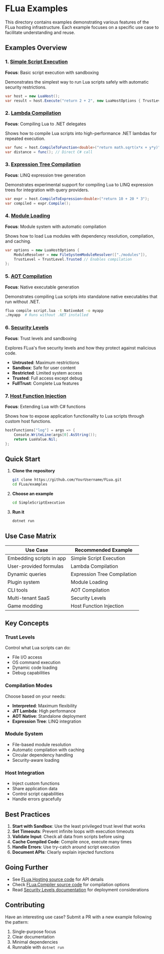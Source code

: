 # FLua Examples

This directory contains examples demonstrating various features of the FLua hosting infrastructure. Each example focuses on a specific use case to facilitate understanding and reuse.

## Examples Overview

### 1. [Simple Script Execution](./SimpleScriptExecution)
**Focus**: Basic script execution with sandboxing

Demonstrates the simplest way to run Lua scripts safely with automatic security restrictions.

```csharp
var host = new LuaHost();
var result = host.Execute("return 2 + 2", new LuaHostOptions { TrustLevel = TrustLevel.Sandbox });
```

### 2. [Lambda Compilation](./LambdaCompilation)
**Focus**: Compiling Lua to .NET delegates

Shows how to compile Lua scripts into high-performance .NET lambdas for repeated execution.

```csharp
var func = host.CompileToFunction<double>("return math.sqrt(x*x + y*y)");
var distance = func(); // Direct C# call
```

### 3. [Expression Tree Compilation](./ExpressionTreeCompilation)
**Focus**: LINQ expression tree generation

Demonstrates experimental support for compiling Lua to LINQ expression trees for integration with query providers.

```csharp
var expr = host.CompileToExpression<double>("return 10 + 20 * 3");
var compiled = expr.Compile();
```

### 4. [Module Loading](./ModuleLoading)
**Focus**: Module system with automatic compilation

Shows how to load Lua modules with dependency resolution, compilation, and caching.

```csharp
var options = new LuaHostOptions {
    ModuleResolver = new FileSystemModuleResolver(["./modules"]),
    TrustLevel = TrustLevel.Trusted // Enables compilation
};
```

### 5. [AOT Compilation](./AotCompilation)
**Focus**: Native executable generation

Demonstrates compiling Lua scripts into standalone native executables that run without .NET.

```bash
flua compile script.lua -t NativeAot -o myapp
./myapp  # Runs without .NET installed
```

### 6. [Security Levels](./SecurityLevels)
**Focus**: Trust levels and sandboxing

Explores FLua's five security levels and how they protect against malicious code.

- **Untrusted**: Maximum restrictions
- **Sandbox**: Safe for user content
- **Restricted**: Limited system access
- **Trusted**: Full access except debug
- **FullTrust**: Complete Lua features

### 7. [Host Function Injection](./HostFunctionInjection)
**Focus**: Extending Lua with C# functions

Shows how to expose application functionality to Lua scripts through custom host functions.

```csharp
hostFunctions["log"] = args => {
    Console.WriteLine(args[0].AsString());
    return LuaValue.Nil;
};
```

## Quick Start

1. **Clone the repository**
   ```bash
   git clone https://github.com/YourUsername/FLua.git
   cd FLua/examples
   ```

2. **Choose an example**
   ```bash
   cd SimpleScriptExecution
   ```

3. **Run it**
   ```bash
   dotnet run
   ```

## Use Case Matrix

| Use Case | Recommended Example |
|----------|-------------------|
| Embedding scripts in app | Simple Script Execution |
| User-provided formulas | Lambda Compilation |
| Dynamic queries | Expression Tree Compilation |
| Plugin system | Module Loading |
| CLI tools | AOT Compilation |
| Multi-tenant SaaS | Security Levels |
| Game modding | Host Function Injection |

## Key Concepts

### Trust Levels
Control what Lua scripts can do:
- File I/O access
- OS command execution
- Dynamic code loading
- Debug capabilities

### Compilation Modes
Choose based on your needs:
- **Interpreted**: Maximum flexibility
- **JIT Lambda**: High performance
- **AOT Native**: Standalone deployment
- **Expression Tree**: LINQ integration

### Module System
- File-based module resolution
- Automatic compilation with caching
- Circular dependency handling
- Security-aware loading

### Host Integration
- Inject custom functions
- Share application data
- Control script capabilities
- Handle errors gracefully

## Best Practices

1. **Start with Sandbox**: Use the least privileged trust level that works
2. **Set Timeouts**: Prevent infinite loops with execution timeouts
3. **Validate Input**: Check all data from scripts before using
4. **Cache Compiled Code**: Compile once, execute many times
5. **Handle Errors**: Use try-catch around script execution
6. **Document APIs**: Clearly explain injected functions

## Going Further

- See [FLua.Hosting source code](../FLua.Hosting/) for API details
- Check [FLua.Compiler source code](../FLua.Compiler/) for compilation options
- Read [Security Levels documentation](../docs/project-docs/ARCHITECTURAL_LIMITATIONS.md) for deployment considerations

## Contributing

Have an interesting use case? Submit a PR with a new example following the pattern:
1. Single-purpose focus
2. Clear documentation
3. Minimal dependencies
4. Runnable with `dotnet run`